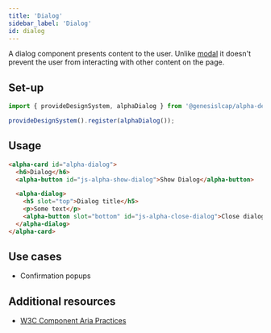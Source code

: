 ```yaml
---
title: 'Dialog'
sidebar_label: 'Dialog'
id: dialog
---
```


A dialog component presents content to the user. Unlike [modal](/front-end/web-components/interaction/modal/) it doesn't prevent the user from interacting with other content on the page.

## Set-up

```ts
import { provideDesignSystem, alphaDialog } from '@genesislcap/alpha-design-system';

provideDesignSystem().register(alphaDialog());
```

## Usage

```html
<alpha-card id="alpha-dialog">
  <h6>Dialog</h6>
  <alpha-button id="js-alpha-show-dialog">Show Dialog</alpha-button>

  <alpha-dialog>
    <h5 slot="top">Dialog title</h5>
    <p>Some text</p>
    <alpha-button slot="bottom" id="js-alpha-close-dialog">Close dialog</alpha-button>
  </alpha-dialog>
</alpha-card>
```

## Use cases

* Confirmation popups

## Additional resources

- [W3C Component Aria Practices](https://w3c.github.io/aria-practices/#dialog_modal)